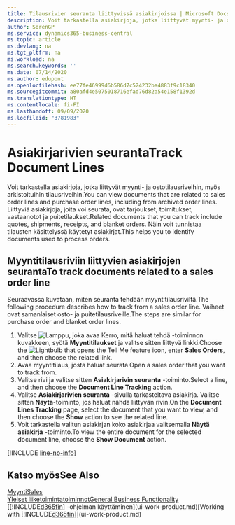 ```yaml
---
title: Tilausrivien seuranta liittyvissä asiakirjoissa | Microsoft Docs
description: Voit tarkastella asiakirjoja, jotka liittyvät myynti- ja ostotilausriveihin, myös arkistoituihin tilausriveihin. Liittyviä asiakirjoja, joita voi seurata, ovat tarjoukset, toimitukset, vastaanotot ja puitetilaukset. Näin voit tunnistaa tilausten käsittelyssä käytetyt asiakirjat.
author: SorenGP
ms.service: dynamics365-business-central
ms.topic: article
ms.devlang: na
ms.tgt_pltfrm: na
ms.workload: na
ms.search.keywords: ''
ms.date: 07/14/2020
ms.author: edupont
ms.openlocfilehash: ee77fe46999d6b586d7c524232ba4883f9c18340
ms.sourcegitcommit: a80afd4e5075018716efad76d82a54e158f1392d
ms.translationtype: HT
ms.contentlocale: fi-FI
ms.lasthandoff: 09/09/2020
ms.locfileid: "3781983"
---
```

# <a name="track-document-lines"></a><span data-ttu-id="6e6c1-105">Asiakirjarivien seuranta</span><span class="sxs-lookup"><span data-stu-id="6e6c1-105">Track Document Lines</span></span>
<span data-ttu-id="6e6c1-106">Voit tarkastella asiakirjoja, jotka liittyvät myynti- ja ostotilausriveihin, myös arkistoituihin tilausriveihin.</span><span class="sxs-lookup"><span data-stu-id="6e6c1-106">You can view documents that are related to sales order lines and purchase order lines, including from archived order lines.</span></span> <span data-ttu-id="6e6c1-107">Liittyviä asiakirjoja, joita voi seurata, ovat tarjoukset, toimitukset, vastaanotot ja puitetilaukset.</span><span class="sxs-lookup"><span data-stu-id="6e6c1-107">Related documents that you can track include quotes, shipments, receipts, and blanket orders.</span></span> <span data-ttu-id="6e6c1-108">Näin voit tunnistaa tilausten käsittelyssä käytetyt asiakirjat.</span><span class="sxs-lookup"><span data-stu-id="6e6c1-108">This helps you to identify documents used to process orders.</span></span>  

## <a name="to-track-documents-related-to-a-sales-order-line"></a><span data-ttu-id="6e6c1-109">Myyntitilausriviin liittyvien asiakirjojen seuranta</span><span class="sxs-lookup"><span data-stu-id="6e6c1-109">To track documents related to a sales order line</span></span>
<span data-ttu-id="6e6c1-110">Seuraavassa kuvataan, miten seuranta tehdään myyntitilausriviltä.</span><span class="sxs-lookup"><span data-stu-id="6e6c1-110">The following procedure describes how to track from a sales order line.</span></span> <span data-ttu-id="6e6c1-111">Vaiheet ovat samanlaiset osto- ja puitetilausriveille.</span><span class="sxs-lookup"><span data-stu-id="6e6c1-111">The steps are similar for purchase order and blanket order lines.</span></span>

1.  <span data-ttu-id="6e6c1-112">Valitse ![Lamppu, joka avaa Kerro, mitä haluat tehdä -toiminnon](media/ui-search/search_small.png "Kerro, mitä haluat tehdä") kuvakkeen, syötä **Myyntitilaukset** ja valitse sitten liittyvä linkki.</span><span class="sxs-lookup"><span data-stu-id="6e6c1-112">Choose the ![Lightbulb that opens the Tell Me feature](media/ui-search/search_small.png "Tell me what you want to do") icon, enter **Sales Orders**, and then choose the related link.</span></span>  
2.  <span data-ttu-id="6e6c1-113">Avaa myyntitilaus, josta haluat seurata.</span><span class="sxs-lookup"><span data-stu-id="6e6c1-113">Open a sales order that you want to track from.</span></span>  
3.  <span data-ttu-id="6e6c1-114">Valitse rivi ja valitse sitten **Asiakirjarivin seuranta** -toiminto.</span><span class="sxs-lookup"><span data-stu-id="6e6c1-114">Select a line, and then choose the **Document Line Tracking** action.</span></span>
4. <span data-ttu-id="6e6c1-115">Valitse **Asiakirjarivien seuranta** -sivulla tarkasteltava asiakirja. Valitse sitten **Näytä**-toiminto, jos haluat nähdä liittyvän rivin.</span><span class="sxs-lookup"><span data-stu-id="6e6c1-115">On the **Document Lines Tracking** page, select the document that you want to view, and then choose the **Show** action to see the related line.</span></span>
5. <span data-ttu-id="6e6c1-116">Voit tarkastella valitun asiakirjan koko asiakirjaa valitsemalla **Näytä asiakirja** -toiminto.</span><span class="sxs-lookup"><span data-stu-id="6e6c1-116">To view the entire document for the selected document line, choose the **Show Document** action.</span></span>

[!INCLUDE [line-no-info](includes/line-no-info.md)]

## <a name="see-also"></a><span data-ttu-id="6e6c1-117">Katso myös</span><span class="sxs-lookup"><span data-stu-id="6e6c1-117">See Also</span></span>
[<span data-ttu-id="6e6c1-118">Myynti</span><span class="sxs-lookup"><span data-stu-id="6e6c1-118">Sales</span></span>](sales-manage-sales.md)  
[<span data-ttu-id="6e6c1-119">Yleiset liiketoimintatoiminnot</span><span class="sxs-lookup"><span data-stu-id="6e6c1-119">General Business Functionality</span></span>](ui-across-business-areas.md)  
<span data-ttu-id="6e6c1-120">[[!INCLUDE[d365fin](includes/d365fin_md.md)] -ohjelman käyttäminen](ui-work-product.md)</span><span class="sxs-lookup"><span data-stu-id="6e6c1-120">[Working with [!INCLUDE[d365fin](includes/d365fin_md.md)]](ui-work-product.md)</span></span>

